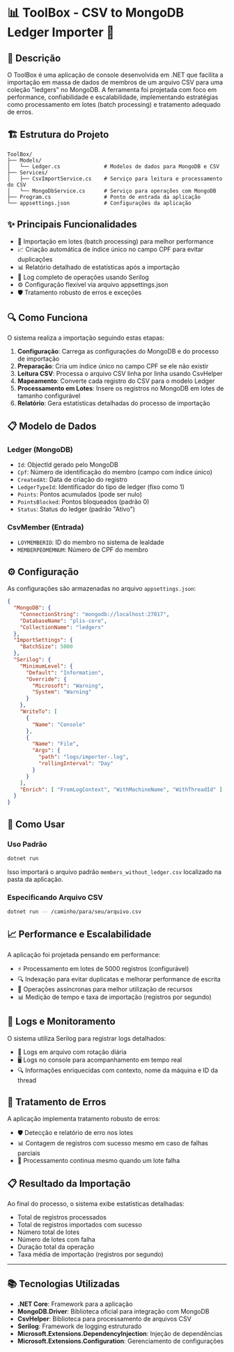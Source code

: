 # 📊 ToolBox - CSV to MongoDB Ledger Importer 🚀

## 📝 Descrição

O ToolBox é uma aplicação de console desenvolvida em .NET que facilita a importação em massa de dados de membros de um arquivo CSV para uma coleção "ledgers" no MongoDB. A ferramenta foi projetada com foco em performance, confiabilidade e escalabilidade, implementando estratégias como processamento em lotes (batch processing) e tratamento adequado de erros.

## 🏗️ Estrutura do Projeto

```
ToolBox/
├── Models/
│   └── Ledger.cs              # Modelos de dados para MongoDB e CSV
├── Services/
│   ├── CsvImportService.cs    # Serviço para leitura e processamento do CSV
│   └── MongoDbService.cs      # Serviço para operações com MongoDB
├── Program.cs                 # Ponto de entrada da aplicação
└── appsettings.json           # Configurações da aplicação
```

## ✨ Principais Funcionalidades

- 🔄 Importação em lotes (batch processing) para melhor performance
- 📈 Criação automática de índice único no campo CPF para evitar duplicações
- 📊 Relatório detalhado de estatísticas após a importação
- 📝 Log completo de operações usando Serilog
- ⚙️ Configuração flexível via arquivo appsettings.json
- 🛡️ Tratamento robusto de erros e exceções

## 🔍 Como Funciona

O sistema realiza a importação seguindo estas etapas:

1. **Configuração**: Carrega as configurações do MongoDB e do processo de importação
2. **Preparação**: Cria um índice único no campo CPF se ele não existir
3. **Leitura CSV**: Processa o arquivo CSV linha por linha usando CsvHelper
4. **Mapeamento**: Converte cada registro do CSV para o modelo Ledger
5. **Processamento em Lotes**: Insere os registros no MongoDB em lotes de tamanho configurável
6. **Relatório**: Gera estatísticas detalhadas do processo de importação

## 📋 Modelo de Dados 

### Ledger (MongoDB)
- `Id`: ObjectId gerado pelo MongoDB
- `Cpf`: Número de identificação do membro (campo com índice único)
- `CreatedAt`: Data de criação do registro
- `LedgerTypeId`: Identificador do tipo de ledger (fixo como 1)
- `Points`: Pontos acumulados (pode ser nulo)
- `PointsBlocked`: Pontos bloqueados (padrão 0)
- `Status`: Status do ledger (padrão "Ativo")

### CsvMember (Entrada)
- `LOYMEMBERID`: ID do membro no sistema de lealdade
- `MEMBERPEOMEMNUM`: Número de CPF do membro

## ⚙️ Configuração

As configurações são armazenadas no arquivo `appsettings.json`:

```json
{
  "MongoDB": {
    "ConnectionString": "mongodb://localhost:27017",
    "DatabaseName": "plis-core",
    "CollectionName": "ledgers"
  },
  "ImportSettings": {
    "BatchSize": 5000
  },
  "Serilog": {
    "MinimumLevel": {
      "Default": "Information",
      "Override": {
        "Microsoft": "Warning",
        "System": "Warning"
      }
    },
    "WriteTo": [
      {
        "Name": "Console"
      },
      {
        "Name": "File",
        "Args": {
          "path": "logs/importer-.log",
          "rollingInterval": "Day"
        }
      }
    ],
    "Enrich": [ "FromLogContext", "WithMachineName", "WithThreadId" ]
  }
}
```

## 🚀 Como Usar

### Uso Padrão
```bash
dotnet run
```
Isso importará o arquivo padrão `members_without_ledger.csv` localizado na pasta da aplicação.

### Especificando Arquivo CSV
```bash
dotnet run -- /caminho/para/seu/arquivo.csv
```

## 📈 Performance e Escalabilidade

A aplicação foi projetada pensando em performance:

- ⚡ Processamento em lotes de 5000 registros (configurável)
- 🔍 Indexação para evitar duplicatas e melhorar performance de escrita
- 🧵 Operações assíncronas para melhor utilização de recursos
- 📊 Medição de tempo e taxa de importação (registros por segundo)

## 📝 Logs e Monitoramento

O sistema utiliza Serilog para registrar logs detalhados:

- 📄 Logs em arquivo com rotação diária
- 🖥️ Logs no console para acompanhamento em tempo real
- 🔍 Informações enriquecidas com contexto, nome da máquina e ID da thread

## 🔧 Tratamento de Erros

A aplicação implementa tratamento robusto de erros:

- 🛡️ Detecção e relatório de erro nos lotes
- 📊 Contagem de registros com sucesso mesmo em caso de falhas parciais
- 🔄 Processamento continua mesmo quando um lote falha

## 📋 Resultado da Importação

Ao final do processo, o sistema exibe estatísticas detalhadas:

- Total de registros processados
- Total de registros importados com sucesso
- Número total de lotes
- Número de lotes com falha
- Duração total da operação
- Taxa média de importação (registros por segundo)

---

## 📚 Tecnologias Utilizadas

- **.NET Core**: Framework para a aplicação
- **MongoDB.Driver**: Biblioteca oficial para integração com MongoDB
- **CsvHelper**: Biblioteca para processamento de arquivos CSV
- **Serilog**: Framework de logging estruturado
- **Microsoft.Extensions.DependencyInjection**: Injeção de dependências
- **Microsoft.Extensions.Configuration**: Gerenciamento de configurações
